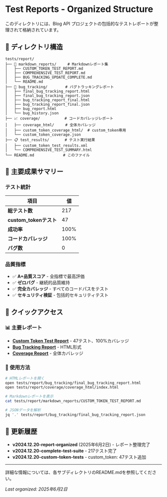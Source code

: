 # Test Reports - Organized Structure

このディレクトリには、Blog API プロジェクトの包括的なテストレポートが整理されて格納されています。

## 📁 ディレクトリ構造

```
tests/report/
├── 📝 markdown_reports/     # Markdownレポート集
│   ├── CUSTOM_TOKEN_TEST_REPORT.md
│   ├── COMPREHENSIVE_TEST_REPORT.md  
│   ├── BUG_TRACKING_UPDATE_COMPLETE.md
│   └── README.md
├── 🐛 bug_tracking/        # バグトラッキングレポート
│   ├── final_bug_tracking_report.html
│   ├── final_bug_tracking_report.json
│   ├── bug_tracking_report_final.html
│   ├── bug_tracking_report_final.json
│   ├── bug_report.html
│   └── bug_history.json
├── 📈 coverage/           # コードカバレッジレポート
│   ├── coverage_html/     # 全体カバレッジ
│   ├── custom_token_coverage_html/  # custom_token専用
│   └── custom_token_coverage.json
├── 📋 test_results/       # テスト実行結果
│   ├── custom_token_test_results.xml
│   └── COMPREHENSIVE_TEST_SUMMARY.html
└── README.md             # このファイル
```

## 🎯 主要成果サマリー

### テスト統計
| 項目 | 値 |
|------|-----|
| **総テスト数** | 217 |
| **custom_tokenテスト** | 47 |
| **成功率** | 100% |
| **コードカバレッジ** | 100% |
| **バグ数** | 0 |

### 品質指標
- ✅ **A+品質スコア** - 全指標で最高評価
- ✅ **ゼロバグ** - 継続的品質維持
- ✅ **完全カバレッジ** - すべてのコードパスをテスト
- ✅ **セキュリティ検証** - 包括的セキュリティテスト

## 🚀 クイックアクセス

### 📊 主要レポート
- **[Custom Token Test Report](markdown_reports/CUSTOM_TOKEN_TEST_REPORT.md)** - 47テスト、100%カバレッジ
- **[Bug Tracking Report](bug_tracking/final_bug_tracking_report.html)** - HTML形式
- **[Coverage Report](coverage/coverage_html/index.html)** - 全体カバレッジ

### 🔧 使用方法
```bash
# HTMLレポートを開く
open tests/report/bug_tracking/final_bug_tracking_report.html
open tests/report/coverage/coverage_html/index.html

# Markdownレポートを表示
cat tests/report/markdown_reports/CUSTOM_TOKEN_TEST_REPORT.md

# JSONデータを解析
jq '.' tests/report/bug_tracking/final_bug_tracking_report.json
```

## 📅 更新履歴

- **v2024.12.20-report-organized** (2025年6月2日) - レポート整理完了
- **v2024.12.20-complete-test-suite** - 217テスト完了
- **v2024.12.20-custom-token-tests** - custom_token: 47テスト追加

---

詳細な情報については、各サブディレクトリのREADME.mdを参照してください。

*Last organized: 2025年6月2日*

